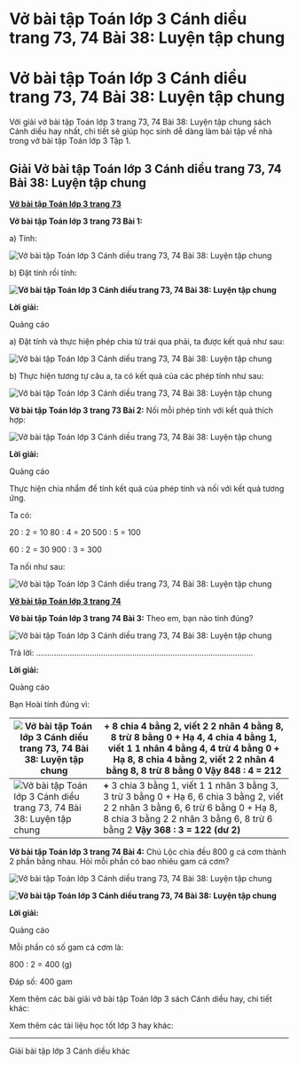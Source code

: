 # Vở bài tập Toán lớp 3 Cánh diều trang 73, 74 Bài 38: Luyện tập chung

# Vở bài tập Toán lớp 3 Cánh diều trang 73, 74 Bài 38: Luyện tập chung

Với giải vở bài tập Toán lớp 3 trang 73, 74 Bài 38: Luyện tập chung sách Cánh diều hay nhất, chi tiết sẽ giúp học sinh dễ dàng làm bài tập về nhà trong vở bài tập Toán lớp 3 Tập 1.

## Giải Vở bài tập Toán lớp 3 Cánh diều trang 73, 74 Bài 38: Luyện tập chung

[**Vở bài tập Toán lớp 3 trang 73**](https://vietjack.com/vbt-toan-3-cd/vbt-toan-lop-3-trang-73-tap-1.jsp)

**Vở bài tập Toán lớp 3 trang 73 Bài 1:**

a) Tính:

![Vở bài tập Toán lớp 3 Cánh diều trang 73, 74 Bài 38: Luyện tập chung](https://vietjack.com/vbt-toan-3-cd/images/luyen-tap-chung-trang-73-143849.PNG)

b) Đặt tính rồi tính:

**![Vở bài tập Toán lớp 3 Cánh diều trang 73, 74 Bài 38: Luyện tập chung](https://vietjack.com/vbt-toan-3-cd/images/luyen-tap-chung-trang-73-1.PNG)**

**Lời giải:**

Quảng cáo

a) Đặt tính và thực hiện phép chia từ trái qua phải, ta được kết quả như sau:

![Vở bài tập Toán lớp 3 Cánh diều trang 73, 74 Bài 38: Luyện tập chung](https://vietjack.com/vbt-toan-3-cd/images/luyen-tap-chung-trang-73-143850.PNG)

  


b) Thực hiện tương tự câu a, ta có kết quả của các phép tính như sau:

![Vở bài tập Toán lớp 3 Cánh diều trang 73, 74 Bài 38: Luyện tập chung](https://vietjack.com/vbt-toan-3-cd/images/luyen-tap-chung-trang-73-143848.PNG)

**Vở bài tập Toán lớp 3 trang 73 Bài 2:** Nối mỗi phép tính với kết quả thích hợp:

![Vở bài tập Toán lớp 3 Cánh diều trang 73, 74 Bài 38: Luyện tập chung](https://vietjack.com/vbt-toan-3-cd/images/luyen-tap-chung-trang-73-143851.PNG)

**Lời giải:**

Quảng cáo

Thực hiện chia nhẩm để tính kết quả của phép tính và nối với kết quả tương ứng.

Ta có:

20 : 2 = 10 80 : 4 = 20 500 : 5 = 100

60 : 2 = 30 900 : 3 = 300

Ta nối như sau:

![Vở bài tập Toán lớp 3 Cánh diều trang 73, 74 Bài 38: Luyện tập chung](https://vietjack.com/vbt-toan-3-cd/images/luyen-tap-chung-trang-73-143854.PNG)

[**Vở bài tập Toán lớp 3 trang 74**](https://vietjack.com/vbt-toan-3-cd/vbt-toan-lop-3-trang-74-tap-1.jsp)

**Vở bài tập Toán lớp 3 trang 74 Bài 3:** Theo em, bạn nào tính đúng?

![Vở bài tập Toán lớp 3 Cánh diều trang 73, 74 Bài 38: Luyện tập chung](https://vietjack.com/vbt-toan-3-cd/images/luyen-tap-chung-trang-73-143857.PNG)

Trả lời: …………………………………………………………………………………….

**Lời giải:**

Quảng cáo

Bạn Hoài tính đúng vì:

![Vở bài tập Toán lớp 3 Cánh diều trang 73, 74 Bài 38: Luyện tập chung](https://vietjack.com/vbt-toan-3-cd/images/luyen-tap-chung-trang-73-143852.PNG) |  \+ 8 chia 4 bằng 2, viết 2 2 nhân 4 bằng 8, 8 trừ 8 bằng 0 \+ Hạ 4, 4 chia 4 bằng 1, viết 1 1 nhân 4 bằng 4, 4 trừ 4 bằng 0 \+ Hạ 8, 8 chia 4 bằng 2, viết 2 2 nhân 4 bằng 8, 8 trừ 8 bằng 0 **Vậy 848 : 4 = 212**  
---|---  
![Vở bài tập Toán lớp 3 Cánh diều trang 73, 74 Bài 38: Luyện tập chung](https://vietjack.com/vbt-toan-3-cd/images/luyen-tap-chung-trang-73-143853.PNG) |  **+** 3 chia 3 bằng 1, viết 1 1 nhân 3 bằng 3, 3 trừ 3 bằng 0 \+ Hạ 6, 6 chia 3 bằng 2, viết 2 2 nhân 3 bằng 6, 6 trừ 6 bằng 0 \+ Hạ 8, 8 chia 3 bằng 2 2 nhân 3 bằng 6, 8 trừ 6 bằng 2 **Vậy 368 : 3 = 122 (dư 2)**  
  
**Vở bài tập Toán lớp 3 trang 74 Bài 4:** Chú Lộc chia đều 800 g cá cơm thành 2 phần bằng nhau. Hỏi mỗi phần có bao nhiêu gam cá cơm? 

![Vở bài tập Toán lớp 3 Cánh diều trang 73, 74 Bài 38: Luyện tập chung](https://vietjack.com/vbt-toan-3-cd/images/luyen-tap-chung-trang-73-143855.PNG)

  


  


**![Vở bài tập Toán lớp 3 Cánh diều trang 73, 74 Bài 38: Luyện tập chung](https://vietjack.com/vbt-toan-3-cd/images/luyen-tap-chung-trang-73-143856.PNG)**

**Lời giải:**

Quảng cáo

Mỗi phần có số gam cá cơm là:

800 : 2 = 400 (g)

Đáp số: 400 gam

Xem thêm các bài giải vở bài tập Toán lớp 3 sách Cánh diều hay, chi tiết khác:

Xem thêm các tài liệu học tốt lớp 3 hay khác:

* * *

Giải bài tập lớp 3 Cánh diều khác
